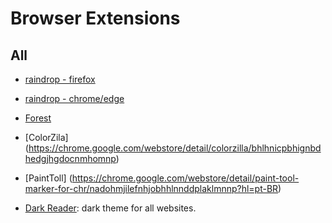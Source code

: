 # Browser Extensions

## All
* [raindrop - firefox](https://addons.mozilla.org/pt-BR/firefox/addon/raindropio/)
* [raindrop - chrome/edge](https://chrome.google.com/webstore/detail/raindropio/ldgfbffkinooeloadekpmfoklnobpien)

* [Forest](https://chrome.google.com/webstore/detail/forest-stay-focused-be-pr/kjacjjdnoddnpbbcjilcajfhhbdhkpgk)
* [ColorZila] (https://chrome.google.com/webstore/detail/colorzilla/bhlhnicpbhignbdhedgjhgdocnmhomnp)
* [PaintToll] (https://chrome.google.com/webstore/detail/paint-tool-marker-for-chr/nadohmjilefnhjobhhlnnddplaklmnnp?hl=pt-BR)

* [Dark
  Reader](https://chrome.google.com/webstore/detail/dark-reader/eimadpbcbfnmbkopoojfekhnkhdbieeh?hl=pt-BR):
  dark theme for all websites.
